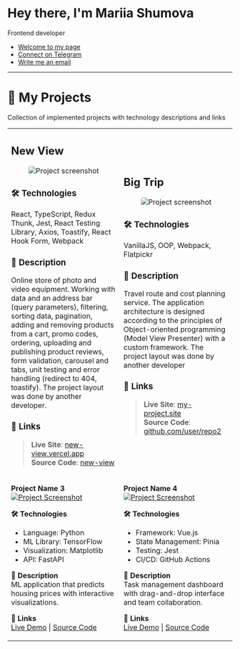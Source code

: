 <h1>Hey there, I'm Mariia Shumova</h1>
<p>Frontend developer</p>

- <a href="https://shumova.github.io/" target="_blank">Welcome to my page</a>
- <a href="https://t.me/shumova_mariia" target="_blank">Connect on Telegram</a>
- <a href="mailto:schumova.maria@gmail.com" target="_blank">Write me an email</a>

---

# 🚀 My Projects

Collection of implemented projects with technology descriptions and links

<table>

<tr>
<td width="50%">

## New View

<div align="center">
  <img src="https://github.com/user-attachments/assets/58d8c106-9feb-4622-8840-b1cfa64465de" alt="Project screenshot" style="max-width: 100%; border-radius: 4px;">
</div>

### 🛠️ Technologies  
React, TypeScript, Redux Thunk, Jest, React Testing Library, Axios, Toastify, React Hook Form, Webpack
      
### 📝 Description 
Online store of photo and video equipment. Working with data and an address bar (query parameters), filtering, sorting data, pagination, adding and removing products from a cart, promo codes, ordering, uploading and publishing product reviews, form validation, carousel and tabs, unit testing and error handling (redirect to 404, toastify). The project layout was done by another developer.

### 🔗 Links 
> **Live Site**: [new-view.vercel.app](https://new-view.vercel.app/catalog)  
> **Source Code**: [new-view](https://github.com/shumova/new-view)

</td>
<td width="50%">

## Big Trip

<div align="center">
  <img src="https://github.com/user-attachments/assets/723d770d-0102-4d6b-b109-f06cc71550ce" alt="Project screenshot" style="max-width: 100%; border-radius: 4px;">
</div>

### 🛠️ Technologies
VanillaJS, OOP, Webpack, Flatpickr

### 📝 Description
Travel route and cost planning service. The application architecture is designed according to the principles of Object-oriented programming (Model View Presenter) with a custom framework.
The project layout was done by another developer

### 🔗 Links
> **Live Site**: [my-project.site](https://my-project.site)  
> **Source Code**: [github.com/user/repo2](https://github.com/user/repo2)

</td>
</tr>

<!-- ROW 2 -->
<tr>
<td width="50%">

**Project Name 3**  
[![Project Screenshot](https://example.com/screenshot3.jpg)](https://ml-demo.streamlit.app)

**🛠️ Technologies**  
- Language: Python  
- ML Library: TensorFlow  
- Visualization: Matplotlib  
- API: FastAPI  

**📝 Description**  
ML application that predicts housing prices with interactive visualizations.

**🔗 Links**  
[Live Demo](https://ml-demo.streamlit.app) | 
[Source Code](https://github.com/user/repo3)

</td>
<td width="50%">

**Project Name 4**  
[![Project Screenshot](https://example.com/screenshot4.jpg)](https://task-manager-app.netlify.app)

**🛠️ Technologies**  
- Framework: Vue.js  
- State Management: Pinia  
- Testing: Jest  
- CI/CD: GitHub Actions  

**📝 Description**  
Task management dashboard with drag-and-drop interface and team collaboration.

**🔗 Links**  
[Live Demo](https://task-manager-app.netlify.app) | 
[Source Code](https://github.com/user/repo4)

</td>
</tr>
</table>
